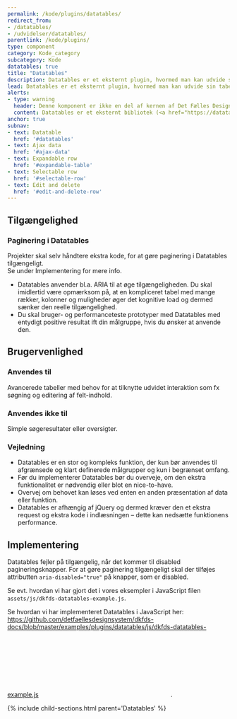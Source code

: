 ```yaml
---
permalink: /kode/plugins/datatables/
redirect_from:
- /datatables/
- /udvidelser/datatables/
parentlink: /kode/plugins/
type: component
category: Kode_category
subcategory: Kode
datatables: true
title: "Datatables"
description: Datatables er et eksternt plugin, hvormed man kan udvide sin tabel med sortering, filtrering etc.
lead: Datatables er et eksternt plugin, hvormed man kan udvide sin tabel med sortering, filtrering etc.
alerts:
- type: warning
  header: Denne komponent er ikke en del af kernen af Det Fælles Designsystem
  content: Datatables er et eksternt bibliotek (<a href="https://datatables.net/" class="icon-link">datatables.net<svg class="icon-svg" focusable="false" aria-hidden="true" tabindex="-1"><use xlink:href="#open-in-new"></use></svg></a>), som ikke er inkluderet i Det Fælles Designsystem.<br>I <a href="https://github.com/detfaellesdesignsystem/dkfds-plugins" class="icon-link">DKFDS-plugins<svg class="icon-svg" focusable="false" aria-hidden="true" tabindex="-1"><use xlink:href="#open-in-new"></use></svg></a> projektet kan man finde et tema til Datatables (dkfds-datatables-theme.css). <br>JavaScript i DKFDS-plugins projektet kan bruges som inspiration til, hvordan datatables kan inkluderes og bruges i et projekt.
anchor: true  
subnav:
- text: Datatable
  href: '#datatables'
- text: Ajax data
  href: '#ajax-data'
- text: Expandable row
  href: '#expandable-table'
- text: Selectable row
  href: '#selectable-row'
- text: Edit and delete
  href: '#edit-and-delete-row'
---
```


<h2 class="h4">Tilgængelighed</h2>
<div class="alert alert-warning alert--show-icon" role="alert">
  <div class="alert-body">
      <h3 class="alert-heading">Paginering i Datatables</h3>
      <p class="alert-text">
        Projekter skal selv håndtere ekstra kode, for at gøre paginering i Datatables tilgængeligt.<br> Se under Implementering for mere info.
      </p>
  </div>
</div>

- Datatables anvender bl.a. ARIA til at øge tilgængeligheden. Du skal imidlertid være opmærksom på, at en kompliceret tabel med mange rækker, kolonner og muligheder øger det kognitive load og dermed sænker den reelle tilgængelighed.
- Du skal bruger- og performanceteste prototyper med Datatables med entydigt positive resultat ift din målgruppe, hvis du ønsker at anvende den.

<h2 class="h4">Brugervenlighed</h2>
<h3 class="h5">Anvendes til</h3>

Avancerede tabeller med behov for at tilknytte udvidet interaktion som fx søgning og editering af felt-indhold.

<h3 class="h5">Anvendes ikke til</h3>

Simple søgeresultater eller oversigter.

<h3 class="h5">Vejledning</h3>                

- Datatables er en stor og kompleks funktion, der kun bør anvendes til afgrænsede og klart definerede målgrupper og kun i begrænset omfang.
- Før du implementerer Datatables bør du overveje, om den ekstra funktionalitet er nødvendig eller blot en nice-to-have.
- Overvej om behovet kan løses ved enten en anden præsentation af data eller funktion.
- Datatables er afhængig af jQuery og dermed kræver den et ekstra request og ekstra kode i indlæsningen – dette kan nedsætte funktionens performance.

<h2 class="h4">Implementering</h2>

Datatables fejler på tilgængelig, når det kommer til disabled pagineringsknapper. For at gøre paginering tilgængeligt skal der tilføjes attributten `aria-disabled="true"` på knapper, som er disabled.

Se evt. hvordan vi har gjort det i vores eksempler i JavaScript filen `assets/js/dkfds-datatables-example.js`.

Se hvordan vi har implementeret Datatables i JavaScript her: <a href="https://github.com/detfaellesdesignsystem/dkfds-docs/blob/master/examples/plugins/datatables/js/dkfds-datatables-example.js" class="icon-link">https://github.com/detfaellesdesignsystem/dkfds-docs/blob/master/examples/plugins/datatables/js/dkfds-datatables-example.js<svg class="icon-svg" focusable="false" aria-hidden="true" tabindex="-1"><use xlink:href="#open-in-new"></use></svg></a>.

{% include child-sections.html parent='Datatables' %}
